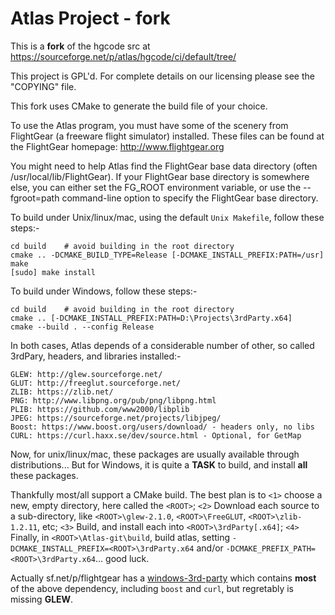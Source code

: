 # Atlas Project - fork

This is a **fork** of the hgcode src at https://sourceforge.net/p/atlas/hgcode/ci/default/tree/

This project is GPL'd.  For complete details on our licensing please see the "COPYING" file.

This fork uses CMake to generate the build file of your choice.

To use the Atlas program, you must have some of the scenery from FlightGear
(a freeware flight simulator) installed. These files can be found at the
FlightGear homepage: http://www.flightgear.org

You might need to help Atlas find the FlightGear base data directory
(often /usr/local/lib/FlightGear).  If your FlightGear base
directory is somewhere else, you can either set the FG_ROOT environment
variable, or use the --fgroot=path command-line option to specify the
FlightGear base directory.

To build under Unix/linux/mac, using the default `Unix Makefile`, follow these steps:-

	cd build    # avoid building in the root directory
    cmake .. -DCMAKE_BUILD_TYPE=Release [-DCMAKE_INSTALL_PREFIX:PATH=/usr]
    make
    [sudo] make install
    
To build under Windows, follow these steps:-
    
	cd build    # avoid building in the root directory
    cmake .. [-DCMAKE_INSTALL_PREFIX:PATH=D:\Projects\3rdParty.x64]
    cmake --build . --config Release
    
In both cases, Atlas depends of a considerable number of other, so called 3rdPary, headers, and libraries installed:-

    GLEW: http://glew.sourceforge.net/
    GLUT: http://freeglut.sourceforge.net/
    ZLIB: https://zlib.net/
    PNG: http://www.libpng.org/pub/png/libpng.html
    PLIB: https://github.com/www2000/libplib
    JPEG: https://sourceforge.net/projects/libjpeg/ 
    Boost: https://www.boost.org/users/download/ - headers only, no libs
    CURL: https://curl.haxx.se/dev/source.html - Optional, for GetMap

Now, for unix/linux/mac, these packages are usually available through distributions... But for Windows, it is quite a **TASK** to build, and install **all** these packages.

Thankfully most/all support a CMake build. The best plan is to `<1>` choose a new, empty directory, here called the `<ROOT>`; `<2>` Download each source to a sub-directory, like `<ROOT>\glew-2.1.0`, `<ROOT>\FreeGLUT`, `<ROOT>\zlib-1.2.11`, etc; `<3>` Build, and install each into `<ROOT>\3rdParty[.x64]`; `<4>` Finally, in `<ROOT>\Atlas-git\build`, build atlas, setting `-DCMAKE_INSTALL_PREFIX=<ROOT>\3rdParty.x64` and/or `-DCMAKE_PREFIX_PATH=<ROOT>\3rdParty.x64`... good luck.

Actually sf.net/p/flightgear has a [windows-3rd-party][100] which contains **most** of the above dependency, including `boost` and `curl`, but regretably is missing **GLEW**.


  [100]: https://sourceforge.net/p/flightgear/windows-3rd-party/ci/master/tree/

